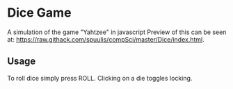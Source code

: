 # Dice Game
A simulation of the game "Yahtzee" in javascript
Preview of this can be seen at: https://raw.githack.com/spuulis/compSci/master/Dice/index.html.

## Usage
To roll dice simply press ROLL. Clicking on a die toggles locking.
